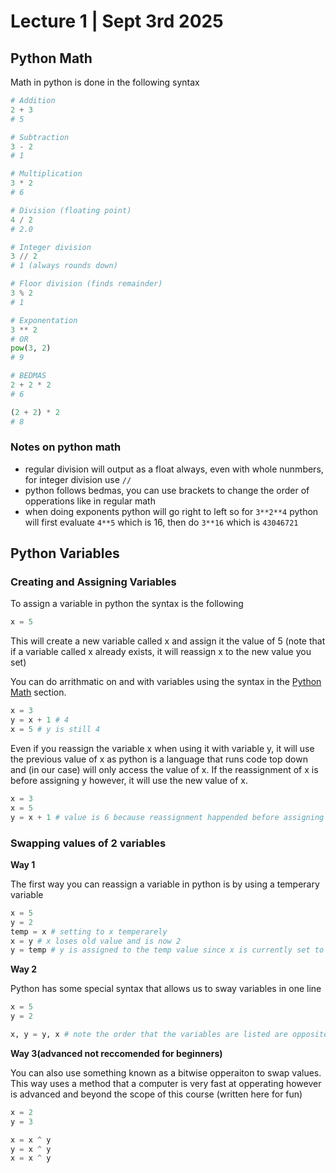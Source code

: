 # Lecture 1 | Sept 3rd 2025

## Python Math

Math in python is done in the following syntax

```py
# Addition
2 + 3
# 5

# Subtraction
3 - 2
# 1

# Multiplication
3 * 2
# 6

# Division (floating point)
4 / 2
# 2.0

# Integer division
3 // 2
# 1 (always rounds down)

# Floor division (finds remainder)
3 % 2
# 1

# Exponentation
3 ** 2
# OR
pow(3, 2)
# 9

# BEDMAS
2 + 2 * 2
# 6

(2 + 2) * 2
# 8
```

### Notes on python math
- regular division will output as a float always, even with whole nunmbers, for integer division use `//`
- python follows bedmas, you can use brackets to change the order of opperations like in regular math
- when doing exponents python will go right to left  so for `3**2**4` python will first evaluate `4**5` which is 16, then do `3**16` which is `43046721`

## Python Variables

### Creating and Assigning Variables

To assign a variable in python the syntax is the following
```python
x = 5
```

This will create a new variable called x and assign it the value of 5 (note that if a variable called x already exists, it will reassign x to the new value you set)

You can do arrithmatic on and with variables using the syntax in the [Python Math](#python-math) section.

```python
x = 3
y = x + 1 # 4
x = 5 # y is still 4
```

Even if you reassign the variable x when using it with variable y, it will use the previous value of x as python is a language that runs code top down and (in our case) will only access the value of x.  If the reassignment of x is before assigning y however, it will use the new value of x.

```python
x = 3
x = 5
y = x + 1 # value is 6 because reassignment happended before assigning value of y
```

### Swapping values of 2 variables

**Way 1**

The first way you can reassign a variable in python is by using a temperary variable

```py
x = 5 
y = 2
temp = x # setting to x temperarely
x = y # x loses old value and is now 2
y = temp # y is assigned to the temp value since x is currently set to the value of y
```

**Way 2**

Python has some special syntax that allows us to sway variables in one line

```py
x = 5
y = 2

x, y = y, x # note the order that the variables are listed are opposite between left and right side
```

**Way 3(advanced not reccomended for beginners)**

You can also use something known as a bitwise opperaiton to swap values.  This way uses a method that a computer is very fast at opperating however is advanced and beyond the scope of this course (written here for fun)

```py
x = 2
y = 3

x = x ^ y
y = x ^ y
x = x ^ y
```